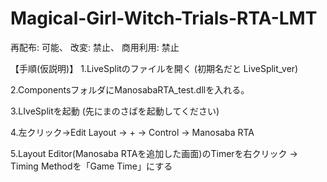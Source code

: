 # Magical-Girl-Witch-Trials-RTA-LMT

再配布: 可能、
改変: 禁止、
商用利用: 禁止

【手順(仮説明)】
1.LiveSplitのファイルを開く (初期名だと LiveSplit_ver)

2.ComponentsフォルダにManosabaRTA_test.dllを入れる。

3.LIveSplitを起動 (先にまのさばを起動してください)

4.左クリック→Edit Layout → + → Control → Manosaba RTA

5.Layout Editor(Manosaba RTAを追加した画面)のTimerを右クリック → Timing Methodを「Game Time」にする
